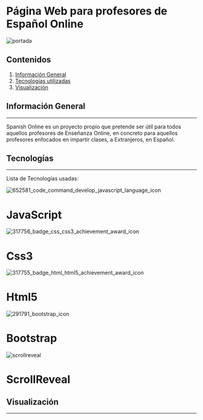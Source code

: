 # Página Web para profesores de Español Online

![portada](https://user-images.githubusercontent.com/74453440/144592150-b60f68be-a89e-4217-91bc-eb0ccbe96d40.jpg)

## Contenidos
1. [Información General](#información-general)
2. [Tecnologías utilizadas](#tecnologías)
3. [Visualización](#visualización)

## Información General
***
Spanish Online es un proyecto propio que pretende ser útil para todos aquellos profesores de Enseñanza Online, en concreto para aquellos profesores enfocados en impartir clases, a Extranjeros, en Español.

## Tecnologías
***
Lista de Tecnologías usadas:

![652581_code_command_develop_javascript_language_icon](https://user-images.githubusercontent.com/74453440/144597174-584ad286-185e-4493-a770-604e82868185.png)
# JavaScript


![317756_badge_css_css3_achievement_award_icon](https://user-images.githubusercontent.com/74453440/144597316-d4bf892b-47ea-423b-9c40-6b2dc688dcd0.png)
# Css3


![317755_badge_html_html5_achievement_award_icon](https://user-images.githubusercontent.com/74453440/144597378-f88f7c53-f6f7-482d-9c8c-467fcff239ae.png)
# Html5


![291791_bootstrap_icon](https://user-images.githubusercontent.com/74453440/144597470-765da34d-3322-4cb9-a949-1be256a4bb70.png)
# Bootstrap


![scrollreveal](https://user-images.githubusercontent.com/74453440/144598030-bfdfde5f-036a-4211-8658-e035be34f36d.png)
# ScrollReveal


## Visualización
***

